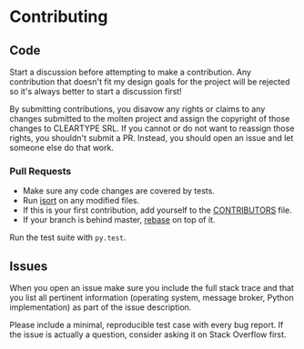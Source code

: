 # Contributing

## Code

Start a discussion before attempting to make a contribution.  Any
contribution that doesn't fit my design goals for the project will be
rejected so it's always better to start a discussion first!

By submitting contributions, you disavow any rights or claims to any
changes submitted to the molten project and assign the copyright of
those changes to CLEARTYPE SRL.  If you cannot or do not want to
reassign those rights, you shouldn't submit a PR.  Instead, you should
open an issue and let someone else do that work.

### Pull Requests

* Make sure any code changes are covered by tests.
* Run [isort] on any modified files.
* If this is your first contribution, add yourself to the [CONTRIBUTORS] file.
* If your branch is behind master, [rebase] on top of it.

Run the test suite with `py.test`.

[CONTRIBUTORS]: https://github.com/Bogdanp/molten/blob/master/CONTRIBUTORS.md
[isort]: https://github.com/timothycrosley/isort
[rebase]: https://github.com/edx/edx-platform/wiki/How-to-Rebase-a-Pull-Request


## Issues

When you open an issue make sure you include the full stack trace and
that you list all pertinent information (operating system, message
broker, Python implementation) as part of the issue description.

Please include a minimal, reproducible test case with every bug
report.  If the issue is actually a question, consider asking it on
Stack Overflow first.

